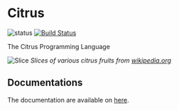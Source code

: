 # Citrus
![status](https://img.shields.io/badge/status-Concept-white)
[![Build Status](https://travis-ci.com/watcol/citrus.svg?branch=main)](https://travis-ci.com/watcol/citrus)

The Citrus Programming Language

![Slice](https://upload.wikimedia.org/wikipedia/commons/thumb/e/e0/Citrus_fruits.jpg/1024px-Citrus_fruits.jpg)
*Slices of various citrus fruits from [wikipedia.org](https://simple.wikipedia.org/wiki/List_of_citrus_fruits)*

## Documentations
The documentation are available on [here](https://watcol.github.io/citrus).
